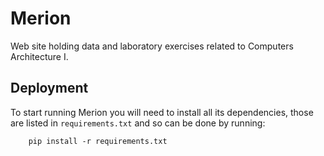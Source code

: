# Merion
Web site holding data and laboratory exercises related to Computers Architecture I.


## Deployment

To start running Merion you will need to install all its dependencies, those are listed in `requirements.txt`
and so can be done by running:

```
    pip install -r requirements.txt
```
